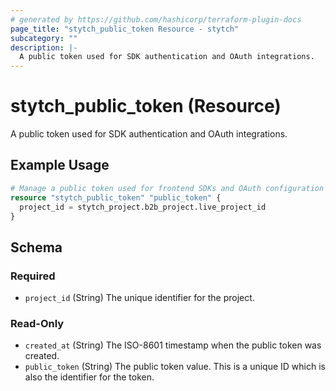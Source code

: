 ```yaml
---
# generated by https://github.com/hashicorp/terraform-plugin-docs
page_title: "stytch_public_token Resource - stytch"
subcategory: ""
description: |-
  A public token used for SDK authentication and OAuth integrations.
---
```


# stytch_public_token (Resource)

A public token used for SDK authentication and OAuth integrations.

## Example Usage

```terraform
# Manage a public token used for frontend SDKs and OAuth configuration
resource "stytch_public_token" "public_token" {
  project_id = stytch_project.b2b_project.live_project_id
}
```

<!-- schema generated by tfplugindocs -->
## Schema

### Required

- `project_id` (String) The unique identifier for the project.

### Read-Only

- `created_at` (String) The ISO-8601 timestamp when the public token was created.
- `public_token` (String) The public token value. This is a unique ID which is also the identifier for the token.
